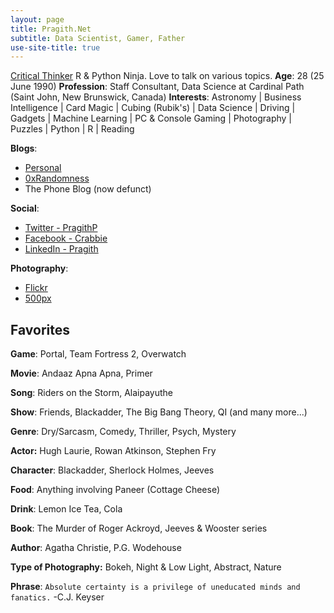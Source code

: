 ```yaml
---
layout: page
title: Pragith.Net
subtitle: Data Scientist, Gamer, Father
use-site-title: true
---
```


[Critical Thinker](https://en.wikipedia.org/wiki/Critical_thinking) R & Python Ninja. Love to talk on various topics.
**Age**: 28 (25 June 1990)
**Profession**: Staff Consultant, Data Science at Cardinal Path (Saint John, New Brunswick, Canada)
**Interests**:
Astronomy | Business Intelligence | Card Magic | Cubing (Rubik\'s) | Data Science | Driving | Gadgets | Machine Learning | PC & Console Gaming | Photography | Puzzles | Python | R | Reading

**Blogs**:
* [Personal](http://pragith.net/blog)
* [0xRandomness](http://t.pragith.net)
* The Phone Blog (now defunct)

**Social**:
* [Twitter - PragithP](https://twitter.com/PragithP)
* [Facebook - Crabbie](https://facebook.com/crabbie)
* [LinkedIn - Pragith](https://linkedin.com/in/Pragith)

**Photography**:
* [Flickr](https://flickr.com/pragith)
* [500px](https://500px.com/pragith)

## Favorites

**Game**:
Portal, Team Fortress 2, Overwatch

**Movie**:
Andaaz Apna Apna, Primer

**Song**:
Riders on the Storm, Alaipayuthe

**Show**:
Friends, Blackadder, The Big Bang Theory, QI (and many more...)

**Genre**:
Dry/Sarcasm, Comedy, Thriller, Psych, Mystery

**Actor:**
Hugh Laurie, Rowan Atkinson, Stephen Fry

**Character**:
Blackadder, Sherlock Holmes, Jeeves

**Food**:
Anything involving Paneer (Cottage Cheese)

**Drink**:
Lemon Ice Tea, Cola

**Book**:
The Murder of Roger Ackroyd, Jeeves & Wooster series

**Author**:
Agatha Christie, P.G. Wodehouse

**Type of Photography:** 
Bokeh, Night & Low Light, Abstract, Nature

**Phrase**:
`Absolute certainty is a privilege of uneducated minds and fanatics.` 
-C.J. Keyser
